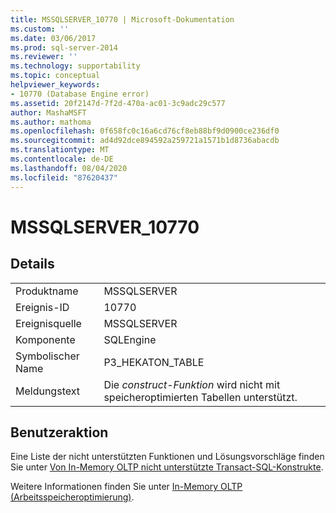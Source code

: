 ```yaml
---
title: MSSQLSERVER_10770 | Microsoft-Dokumentation
ms.custom: ''
ms.date: 03/06/2017
ms.prod: sql-server-2014
ms.reviewer: ''
ms.technology: supportability
ms.topic: conceptual
helpviewer_keywords:
- 10770 (Database Engine error)
ms.assetid: 20f2147d-7f2d-470a-ac01-3c9adc29c577
author: MashaMSFT
ms.author: mathoma
ms.openlocfilehash: 0f658fc0c16a6cd76cf8eb88bf9d0900ce236df0
ms.sourcegitcommit: ad4d92dce894592a259721a1571b1d8736abacdb
ms.translationtype: MT
ms.contentlocale: de-DE
ms.lasthandoff: 08/04/2020
ms.locfileid: "87620437"
---
```

# <a name="mssqlserver_10770"></a>MSSQLSERVER_10770
    
## <a name="details"></a>Details  
  
|||  
|-|-|  
|Produktname|MSSQLSERVER|  
|Ereignis-ID|10770|  
|Ereignisquelle|MSSQLSERVER|  
|Komponente|SQLEngine|  
|Symbolischer Name|P3_HEKATON_TABLE|  
|Meldungstext|Die *construct*-*Funktion* wird nicht mit speicheroptimierten Tabellen unterstützt.|  
  
## <a name="user-action"></a>Benutzeraktion  
 Eine Liste der nicht unterstützten Funktionen und Lösungsvorschläge finden Sie unter [Von In-Memory OLTP nicht unterstützte Transact-SQL-Konstrukte](../in-memory-oltp/transact-sql-constructs-not-supported-by-in-memory-oltp.md).  
  
 Weitere Informationen finden Sie unter [In-Memory OLTP &#40;Arbeitsspeicheroptimierung&#41;](../in-memory-oltp/in-memory-oltp-in-memory-optimization.md).  
  
  
